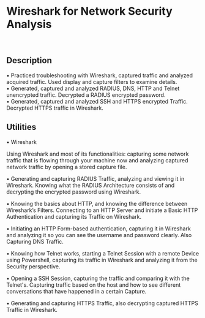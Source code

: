 <h1>Wireshark for Network Security Analysis</h1>
</br>
<h2>Description</h2>

• Practiced troubleshooting with Wireshark, captured traffic and analyzed acquired traffic. Used display and capture filters to examine details.</br>
• Generated, captured and analyzed RADIUS, DNS, HTTP and Telnet unencrypted traffic. Decrypted a RADIUS encrypted password.</br>
• Generated, captured and analyzed SSH and HTTPS encrypted Traffic. Decrypted HTTPS traffic in Wireshark.</br>

<h2>Utilities</h2>

• Wireshark</br>

Using Wireshark and most of its functionalities: capturing some network traffic that is flowing through your machine now and analyzing captured network traffic by opening a stored capture file.

•
Generating and capturing RADIUS Traffic, analyzing and viewing it in Wireshark. Knowing what the RADIUS Architecture consists of and decrypting the encrypted password using Wireshark.

•
Knowing the basics about HTTP, and knowing the difference between Wireshark’s Filters. Connecting to an HTTP Server and initiate a Basic HTTP Authentication and capturing its Traffic on Wireshark.

•
Initiating an HTTP Form-based authentication, capturing it in Wireshark and analyzing it so you can see the username and password clearly. Also Capturing DNS Traffic.

•
Knowing how Telnet works, starting a Telnet Session with a remote Device using Powershell, capturing its traffic in Wireshark and analyzing it from the Security perspective.

•
Opening a SSH Session, capturing the traffic and comparing it with the Telnet's. Capturing traffic based on the host and how to see different conversations that have happened in a certain Capture.

•
Generating and capturing HTTPS Traffic, also decrypting captured HTTPS Traffic in Wireshark.
